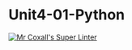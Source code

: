 # Unit4-01-Python
[![Mr Coxall's Super Linter](https://github.com/ICS3U-C-Programming-HiabGm/Unit4-01-Python/workflows/Mr%20Coxall's%20Super%20Linter/badge.svg)](https://github.com/ICS3U-C-Programming-HiabGm/Unit4-01-Python/actions/)

